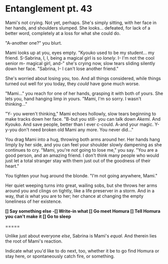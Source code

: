 # Entanglement pt. 43

Mami's not crying. Not yet, perhaps. She's simply sitting, with her face in her hands, and shoulders slumped. She looks... defeated, for lack of a better word, completely at a loss for what she could do.

"A-another one?" you blurt.

Mami looks up at you, eyes empty. "Kyouko used to be my student... my friend. S-Sabrina, I, I, being a magical girl is so *lonely*. I- I'm not the cool senior m- magical girl, and-" she's crying now, slow tears sliding silently down her face. "Sabrina, I- I can't lose another friend."

She's worried about losing you, too. And all things considered, while things turned out well for you today, they *could* have gone much worse.

"Mami..." you reach for one of her hands, grasping it with both of yours. She lets you, hand hanging limp in yours. "Mami, I'm so sorry. I wasn't thinking..."

"Y- you weren't thinking," Mami echoes hollowly, slow tears beginning to make tracks down her face. "B-but you still- you can talk down *Akemi*. And Kyouko. And save people, better than I ever c-could. A-and your magic. Y-y-you don't need broken old Mami any more. You never did..."

You drag Mami into a hug, throwing both arms around her. Her hands hang limply by her side, and you can feel your shoulder slowly dampening as she continues to cry. "Mami, you're *not* going to lose me," you say. "You are a good person, and an amazing friend. I don't think many people who would just let a total stranger stay with them just out of the goodness of their heart."

You tighten your hug around the blonde. "I'm not going anywhere, Mami."

Her quiet weeping turns into great, wailing sobs, but she throws her arms around you and clings on tightly, like a life preserver in a storm. And in a way, that *is* what you are to her; her chance at changing the empty loneliness of her existence.

**\[] Say something else
\-\[] Write-in what
\[] Go meet Homura
\[] Tell Homura you can't make it
\[] Go to sleep**

\=====​

Unlike just about everyone *else*, Sabrina is Mami's *equal*. And therein lies the root of Mami's reaction.

Indicate what you'd like to do next, too, whether it be to go find Homura or stay here, or spontaneously catch fire, or something.
